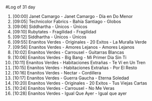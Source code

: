 #Log of 31 day

1. [00:00] Janet Camargo - Janet Camargo - Día en Do Menor
1. [09:05] Technicolor Fabrics - Bahía Santiago - Globos
1. [09:06] Siddhartha - Únicos - Únicos
1. [09:10] Rubytates - Fragilidad - Fragilidad
1. [09:12] Siddhartha - Únicos - Únicos
1. [09:55] Enanitos Verdes - Originales - 20 Exitos - La Muralla Verde
1. [09:56] Enanitos Verdes - Amores Lejanos - Amores Lejanos
1. [10:02] Enanitos Verdes - Carrousel - Guitarras Blancas
1. [10:06] Enanitos Verdes - Big Bang - Mi Primer Dia Sin Ti
1. [10:11] Enanitos Verdes - Habitaciones Extrañas - Te Ví en Un Tren
1. [10:15] Enanitos Verdes - Habitaciones Extrañas - Por El Resto
1. [10:16] Enanitos Verdes - Nectar - Cordillera
1. [10:17] Enanitos Verdes - Guerra Gaucha - Eterna Soledad
1. [10:20] Enanitos Verdes - Originales - 20 Exitos - Tus Viejas Cartas
1. [10:24] Enanitos Verdes - Carrousel - No Me Veras
1. [10:28] Enanitos Verdes - Igual Que Ayer - Igual que ayer
